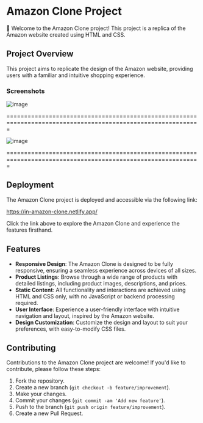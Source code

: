 # Amazon Clone Project

🚀 Welcome to the Amazon Clone project! This project is a replica of the Amazon website created using HTML and CSS.

## Project Overview

This project aims to replicate the design of the Amazon website, providing users with a familiar and intuitive shopping experience.

### Screenshots
![image](https://github.com/GarvVirmani/Amazon-Clone/assets/131982472/1a7d1b73-5890-46f8-8bbb-ecac366e2467)

=============================================================================================================

![image](https://github.com/GarvVirmani/Amazon-Clone/assets/131982472/232b9574-a6e7-4be2-a99f-bc029aa018a2)

=============================================================================================================
## Deployment

The Amazon Clone project is deployed and accessible via the following link:

https://in-amazon-clone.netlify.app/

Click the link above to explore the Amazon Clone and experience the features firsthand.

## Features

- **Responsive Design**: The Amazon Clone is designed to be fully responsive, ensuring a seamless experience across devices of all sizes.
- **Product Listings**: Browse through a wide range of products with detailed listings, including product images, descriptions, and prices.
- **Static Content**: All functionality and interactions are achieved using HTML and CSS only, with no JavaScript or backend processing required.
- **User Interface**: Experience a user-friendly interface with intuitive navigation and layout, inspired by the Amazon website.
- **Design Customization**: Customize the design and layout to suit your preferences, with easy-to-modify CSS files.


## Contributing

Contributions to the Amazon Clone project are welcome! If you'd like to contribute, please follow these steps:

1. Fork the repository.
2. Create a new branch (`git checkout -b feature/improvement`).
3. Make your changes.
4. Commit your changes (`git commit -am 'Add new feature'`).
5. Push to the branch (`git push origin feature/improvement`).
6. Create a new Pull Request.

